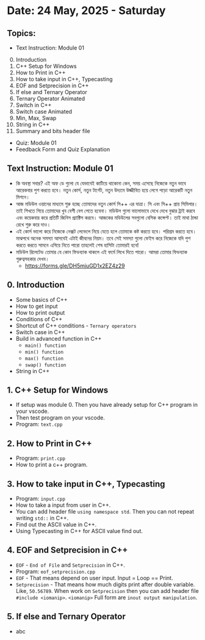# Date: 24 May, 2025 - Saturday

## Topics:
- Text Instruction: Module 01
0. Introduction
1. C++ Setup for Windows
2. How to Print in C++
3. How to take input in C++, Typecasting
4. EOF and Setprecision in C++
5. If else and Ternary Operator
6. Ternary Operator Animated
7. Switch in C++
8. Switch case Animated
9. Min, Max, Swap
10. String in C++
11. Summary and bits header file
- Quiz: Module 01
- Feedback Form and Quiz Explanation

## Text Instruction: Module 01
- কি অবস্থা সবার? এই অফ ডে গুলো যে যেভাবেই কাটিয়ে থাকোনা কেন, সময় এসেছে নিজেকে নতুন ভাবে আরেকবার পুশ করতে হবে। নতুন কোর্স, নতুন টার্গেট, নতুন উদ্যমে উজ্জীবিত হয়ে লেগে পড়ো আরেকটি নতুন মিশনে।
- আজ মডিউল ওয়ানের মাধ্যমে শুরু হচ্ছে তোমাদের নতুন কোর্স সি++ এর যাত্রা। সি এবং সি++ প্রায় সিমিলার। তাই শিখতে গিয়ে তোমাদের খুব বেশী বেগ পেতে হবেনা। মডিউল গুলো ভালোভাবে দেখে দেখে বুঝার ট্রাই করবে এবং কয়েকবার করে প্রতিটি জিনিস প্র‍্যাক্টিস করবে। আজকের মডিউলের সবগুলো বেসিক কন্সেপ্ট। তাই মাথা ঠান্ডা রেখে শুরু করে দাও।
- এই কোর্স ভালো করে নিজেকে নেক্সট লেভেলে নিয়ে যেতে হলে তোমাকে কষ্ট করতে হবে। পরিশ্রম করতে হবে। মাঝপথে অনেক সমস্যা আসবেই এটাই জীবনের নিয়ম। তবে সেই সমস্যা গুলো ফেইস করে নিজেকে যদি পুশ করতে করতে সামনে এগিয়ে নিতে পারো তাহলেই শেষ হাসিটা তোমারই হবে!
- মডিউল রিলেটেড তোমার যে কোন ফিডব্যাক থাকলে এই ফর্মে লিখে দিতে পারো। আমরা তোমার ফিডব্যাক গুরুত্বসহকার দেখব।
    - https://forms.gle/DH5mjuGD1x2EZ4z29

## 0. Introduction
- Some basics of C++
- How to get input
- How to print output
- Conditions of C++
- Shortcut of C++ conditions - `Ternary operators`
- Switch case in C++
- Build in advanced function in C++
    - `main() function`
    - `min() function`
    - `max() function`
    - `swap() function`
- String in C++

## 1. C++ Setup for Windows
- If setup was module 0. Then you have already setup for C++ program in your vscode.
- Then test program on your vscode.
- Program: `text.cpp`

## 2. How to Print in C++
- Program: `print.cpp`
- How to print a c++ program.

## 3. How to take input in C++, Typecasting
- Program: `input.cpp`
- How to take a input from user in C++.
- You can add header file `using namespace std`. Then you can not repeat writing `std::` in C++.
- Find out the ASCII value in C++.
- Using Typecasting in C++ for ASCII value find out.

## 4. EOF and Setprecision in C++
- `EOF` - `End of File` and `Setprecision` in C++.
- Program: `eof_setprecision.cpp`
- `EOF` - That means depend on user input. Input = Loop == Print.
- `Setprecision` - That means how much digits print after double variable. Like, `50.56789`. When work on `Setprecision` then you can add header file `#include <iomanip>`. `<iomanip>` Full form are `inout output manipulation`.

## 5. If else and Ternary Operator
- abc